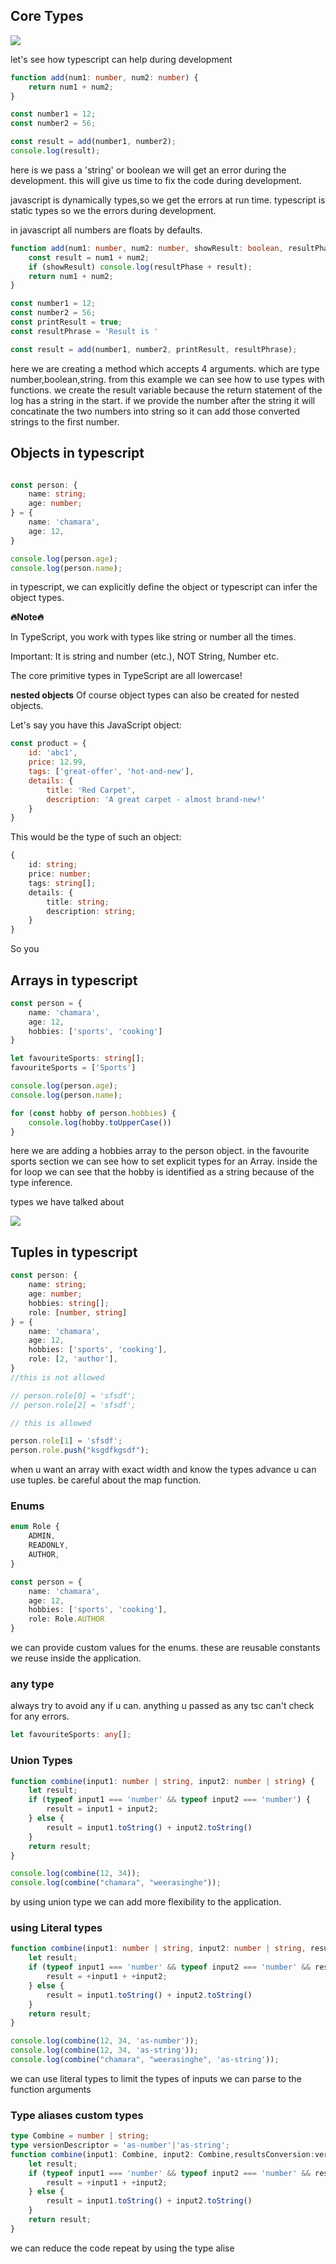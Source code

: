 ## Core Types

![](../img/7.png)

let's see how typescript can help during development

```ts
function add(num1: number, num2: number) {
    return num1 + num2;
}

const number1 = 12;
const number2 = 56;

const result = add(number1, number2);
console.log(result);

```

here is we pass a 'string' or boolean we will get an error during the development.
this will give us time to fix the code during development.

javascript is dynamically types,so we get the errors at run time.
typescript is static types so we the errors during development.

in javascript all numbers are floats by defaults.

```ts
function add(num1: number, num2: number, showResult: boolean, resultPhase: string) {
    const result = num1 + num2;
    if (showResult) console.log(resultPhase + result);
    return num1 + num2;
}

const number1 = 12;
const number2 = 56;
const printResult = true;
const resultPhrase = 'Result is '

const result = add(number1, number2, printResult, resultPhrase);


```

here we are creating a method which accepts 4 arguments.
which are type number,boolean,string.
from this example we can see how to use types with functions.
we create the result variable because the return statement of the log has a string
in the start. if we provide the number after the string it will concatinate the two numbers into string so
it can add those converted strings to the first number.

## Objects in typescript

```ts

const person: {
    name: string;
    age: number;
} = {
    name: 'chamara',
    age: 12,
}

console.log(person.age);
console.log(person.name);
```

in typescript, we can explicitly define the object or typescript can infer the object types.

**🔥Note🔥**

In TypeScript, you work with types like string or number all the times.

Important: It is string and number (etc.), NOT String, Number etc.

The core primitive types in TypeScript are all lowercase!

**nested objects**
Of course object types can also be created for nested objects.

Let's say you have this JavaScript object:

```js
const product = {
    id: 'abc1',
    price: 12.99,
    tags: ['great-offer', 'hot-and-new'],
    details: {
        title: 'Red Carpet',
        description: 'A great carpet - almost brand-new!'
    }
}
```

This would be the type of such an object:

```ts
{
    id: string;
    price: number;
    tags: string[];
    details: {
        title: string;
        description: string;
    }
}
```

So you

## Arrays in typescript

```ts
const person = {
    name: 'chamara',
    age: 12,
    hobbies: ['sports', 'cooking']
}

let favouriteSports: string[];
favouriteSports = ['Sports']

console.log(person.age);
console.log(person.name);

for (const hobby of person.hobbies) {
    console.log(hobby.toUpperCase())
}

```

here we are adding a hobbies array to the person object.
in the favourite sports section we can see how to set explicit types for an Array.
inside the for loop we can see that the hobby is identified as a string because of the
type inference.

types we have talked about

![](../img/8.png)

## Tuples in typescript

```ts
const person: {
    name: string;
    age: number;
    hobbies: string[];
    role: [number, string]
} = {
    name: 'chamara',
    age: 12,
    hobbies: ['sports', 'cooking'],
    role: [2, 'author'],
}
//this is not allowed

// person.role[0] = 'sfsdf';
// person.role[2] = 'sfsdf';

// this is allowed

person.role[1] = 'sfsdf';
person.role.push("ksgdfkgsdf");
```

when u want an array with exact width and know the types advance u can use tuples.
be careful about the map function.

### Enums

```ts
enum Role {
    ADMIN,
    READONLY,
    AUTHOR,
}

const person = {
    name: 'chamara',
    age: 12,
    hobbies: ['sports', 'cooking'],
    role: Role.AUTHOR
}
```

we can provide custom values for the enums.
these are reusable constants we reuse inside the application.

### any type

always try to avoid any if u can.
anything u passed as any tsc can't check for any errors.

```ts
let favouriteSports: any[];
```

### Union Types

```ts
function combine(input1: number | string, input2: number | string) {
    let result;
    if (typeof input1 === 'number' && typeof input2 === 'number') {
        result = input1 + input2;
    } else {
        result = input1.toString() + input2.toString()
    }
    return result;
}

console.log(combine(12, 34));
console.log(combine("chamara", "weerasinghe"));
```

by using union type we can add more flexibility to the application.

### using Literal types

```ts
function combine(input1: number | string, input2: number | string, resultsConversion: 'as-number' | 'as-string') {
    let result;
    if (typeof input1 === 'number' && typeof input2 === 'number' && resultsConversion === "as-number") {
        result = +input1 + +input2;
    } else {
        result = input1.toString() + input2.toString()
    }
    return result;
}

console.log(combine(12, 34, 'as-number'));
console.log(combine(12, 34, 'as-string'));
console.log(combine("chamara", "weerasinghe", 'as-string'));
```

we can use literal types to limit the types of inputs we can parse to the function arguments

### Type aliases custom types
```ts
type Combine = number | string;
type versionDescriptor = 'as-number'|'as-string';
function combine(input1: Combine, input2: Combine,resultsConversion:versionDescriptor) {
    let result;
    if (typeof input1 === 'number' && typeof input2 === 'number' && resultsConversion === "as-number") {
        result = +input1 + +input2;
    } else {
        result = input1.toString() + input2.toString()
    }
    return result;
}
```
we can reduce the code repeat by using the type alise
